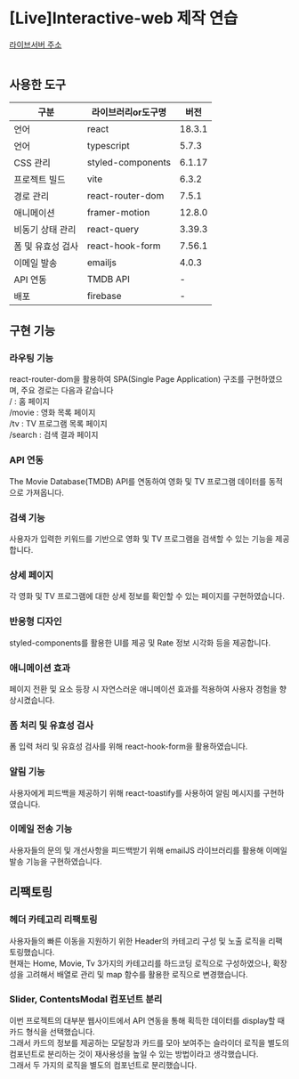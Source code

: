 # [Live]Interactive-web 제작 연습
[라이브서버 주소](https://interactive-website-b0325.web.app/)<br/><br/>
## 사용한 도구
|구분|라이브러리or도구명|버전|
|----|---------------|------|
|언어|react|18.3.1|
|언어|typescript|5.7.3|
|CSS 관리|styled-components|6.1.17|
|프로젝트 빌드|vite|6.3.2|
|경로 관리|react-router-dom|7.5.1|
|애니메이션|framer-motion|12.8.0|
|비동기 상태 관리|react-query|3.39.3|
|폼 및 유효성 검사|react-hook-form|7.56.1|
|이메일 발송|emailjs|4.0.3|
|API 연동|TMDB API|-|
|배포|firebase|-|


## 구현 기능
### 라우팅 기능
react-router-dom을 활용하여 SPA(Single Page Application) 구조를 구현하였으며, 주요 경로는 다음과 같습니다<br/>
/ : 홈 페이지<br/>
/movie : 영화 목록 페이지<br/>
/tv : TV 프로그램 목록 페이지<br/>
/search : 검색 결과 페이지<br/>

### API 연동
The Movie Database(TMDB) API를 연동하여 영화 및 TV 프로그램 데이터를 동적으로 가져옵니다.

### 검색 기능
사용자가 입력한 키워드를 기반으로 영화 및 TV 프로그램을 검색할 수 있는 기능을 제공합니다.

### 상세 페이지
각 영화 및 TV 프로그램에 대한 상세 정보를 확인할 수 있는 페이지를 구현하였습니다.

### 반응형 디자인
styled-components를 활용한 UI를 제공 및 Rate 정보 시각화 등을 제공합니다.

### 애니메이션 효과
페이지 전환 및 요소 등장 시 자연스러운 애니메이션 효과를 적용하여 사용자 경험을 향상시켰습니다.

### 폼 처리 및 유효성 검사
폼 입력 처리 및 유효성 검사를 위해 react-hook-form을 활용하였습니다.

### 알림 기능
사용자에게 피드백을 제공하기 위해 react-toastify를 사용하여 알림 메시지를 구현하였습니다.

### 이메일 전송 기능
사용자들의 문의 및 개선사항을 피드백받기 위해 emailJS 라이브러리를 활용해 이메일 발송 기능을 구현하였습니다.

## 리팩토링
### 헤더 카테고리 리팩토링
사용자들의 빠른 이동을 지원하기 위한 Header의 카테고리 구성 및 노출 로직을 리팩토링했습니다.<br/>
현재는 Home, Movie, Tv 3가지의 카테고리를 하드코딩 로직으로 구성하였으나, 확장성을 고려해서 배열로 관리 및 map 함수를 활용한 로직으로 변경했습니다.

### Slider, ContentsModal 컴포넌트 분리
이번 프로젝트의 대부분 웹사이트에서 API 연동을 통해 획득한 데이터를 display할 때 카드 형식을 선택했습니다.<br/>
그래서 카드의 정보를 제공하는 모달창과 카드를 모아 보여주는 슬라이더 로직을 별도의 컴포넌트로 분리하는 것이 재사용성을 높일 수 있는 방법이라고 생각했습니다.<br/>
그래서 두 가지의 로직을 별도의 컴포넌트로 분리했습니다.
